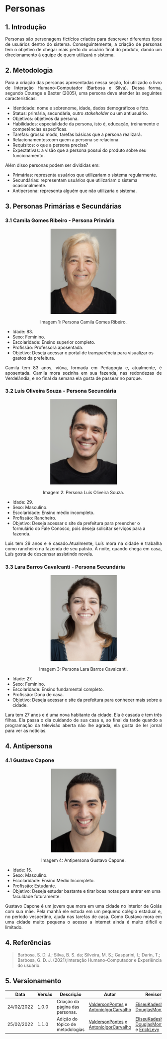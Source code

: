# Personas

## 1. Introdução
<p align="justify">
Personas são personagens fictícios criados para descrever diferentes tipos de usuários dentro do sistema. Conseguintemente, a criação de personas tem o objetivo de chegar mais perto do usuário final do produto, dando um direcionamento à equipe de quem utilizará o sistema.
</p>

## 2. Metodologia


<p align="justify">
Para a criação das personas apresentadas nessa seção, foi utilizado o livro de Interação Humano-Computador (Barbosa e Silva). Dessa forma, segundo Courage e Baxter (2005), uma persona deve atender às seguintes características:
</p>

- Identidade: nome e sobrenome, idade, dados demográficos e foto.
- Status: primária, secundária, outro <i>stakeholder</i> ou um antiusuário.
- Objetivos: objetivos da persona.
- Habilidades: especialidade da persona, isto é, educação, treinamento e competências específicas.
- Tarefas: grosso modo, tarefas básicas que a persona realizará.
- Relacionamentos:com quem a persona se relaciona.
- Requisitos: o que a persona precisa?
- Expectativas: a visão que a persona possui do produto sobre seu funcionamento.

Além disso personas podem ser divididas em:

- Primárias: representa usuários que utilizariam o sistema regularmente.
- Secundárias: representam usuários que utilizariam o sistema ocasionalmente.
- Antipersona: representa alguém que não utilizaria o sistema.
  
## 3. Personas Primárias e Secundárias
### 3.1 Camila Gomes Ribeiro - Persona Primária

<center>

![persona](../../../assets/personas/personaCamila.png)
  
<figcaption>Imagem 1: Persona Camila Gomes Ribeiro.</figcaption>

</center>

- Idade: 83.
- Sexo: Feminino.
- Escolaridade: Ensino superior completo.
- Profissão: Professora aposentada.
- Objetivo: Deseja acessar o portal de transparência para visualizar os gastos da prefeitura.


<p align="justify">
Camila tem 83 anos, viúva, formada em Pedagogia e, atualmente, é aposentada. Camila mora sozinha em sua fazenda, nas redondezas de Verdelândia, e no final da semana ela gosta de passear no parque.
</p>
  
### 3.2 Luís Oliveira Souza - Persona Secundária

<center>

![persona](../../../assets/personas/personaLuis.png)

<figcaption>Imagem 2: Persona Luís Oliveira Souza.</figcaption>

</center>

- Idade: 29.
- Sexo: Masculino.
- Escolaridade: Ensino médio incompleto.
- Profissão: Rancheiro.
- Objetivo: Deseja acessar o site da prefeitura para preencher o formulário do Fale Conosco, pois deseja solicitar serviços para a fazenda. 

<p align="justify">
Luis tem 29 anos e é casado.Atualmente, Luís mora na cidade e trabalha como rancheiro na fazenda de seu patrão. À noite, quando chega em casa, Luís gosta de descansar assistindo novela. 
</p>

### 3.3 Lara Barros Cavalcanti - Persona Secundária

<center>

![persona](../../../assets/personas/personaLara.png)
  
<figcaption>Imagem 3: Persona Lara Barros Cavalcanti.</figcaption>

</center>

- Idade: 27.
- Sexo: Feminino.
- Escolaridade: Ensino fundamental completo.
- Profissão: Dona de casa.
- Objetivo: Deseja acessar o site da prefeitura para conhecer mais sobre a cidade.

<p align="justify">
Lara tem 27 anos e é uma nova habitante da cidade. Ela é casada e tem três filhas. Ela passa o dia cuidando de sua casa e, ao final da tarde quando a programação da televisão aberta não lhe agrada, ela gosta de ler jornal para ver as notícias.
</p>
  
## 4. Antipersona
### 4.1 Gustavo Capone
<center>

![persona](../../../assets/personas/antipersonaCapone.png)

<figcaption>Imagem 4: Antipersona Gustavo Capone.</figcaption>

</center>

- Idade: 15.
- Sexo: Masculino.
- Escolaridade: Ensino Médio Incompleto.
- Profissão: Estudante.
- Objetivo: Deseja estudar bastante e tirar boas notas para entrar em uma faculdade futuramente.

<p align="justify">
Gustavo Capone é um jovem que mora em uma cidade no interior de Goiás com sua mãe. Pela manhã ele estuda em um pequeno colégio estadual e, no período vespertino, ajuda nas tarefas de casa. Como Gustavo mora em uma cidade muito pequena o acesso a internet ainda é muito difícil e limitado.
</p>

## 4. Referências

> Barbosa, S. D. J.; Silva, B. S. da; Silveira, M. S.; Gasparini, I.; Darin, T.; Barbosa, G. D. J. (2021);Interação Humano-Computador e Experiência do usuário.

## 5. Versionamento

| Data | Versão | Descrição | Autor | Revisor |
| - | - | - | - | - |
| 24/02/2022 | 1.0.0 | Criação da página das personas. | [ValdersonPontes](https://github.com/valdersonjr) e [AntonioIgorCarvalho](https://github.com/AntonioIgorCarvalho) | [EliseuKadesh](https://github.com/eliseukadesh67) e [DouglasMonteles](https://github.com/DouglasMonteles)
| 25/02/2022 | 1.1.0 | Adição do tópico de metodologias | [ValdersonPontes](https://github.com/valdersonjr) e [AntonioIgorCarvalho](https://github.com/AntonioIgorCarvalho) | [EliseuKadesh](https://github.com/eliseukadesh67), [DouglasMonteles](https://github.com/DouglasMonteles) e [ErickLevy](https://github.com/ErickLevy)
